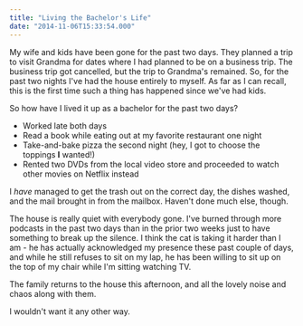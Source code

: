 ```yaml
---
title: "Living the Bachelor's Life"
date: "2014-11-06T15:33:54.000"
---
```


My wife and kids have been gone for the past two days. They planned a trip to visit Grandma for dates where I had planned to be on a business trip. The business trip got cancelled, but the trip to Grandma's remained. So, for the past two nights I've had the house entirely to myself. As far as I can recall, this is the first time such a thing has happened since we've had kids.

So how have I lived it up as a bachelor for the past two days?

- Worked late both days
- Read a book while eating out at my favorite restaurant one night
- Take-and-bake pizza the second night (hey, I got to choose the toppings **I** wanted!)
- Rented two DVDs from the local video store and proceeded to watch other movies on Netflix instead

I _have_ managed to get the trash out on the correct day, the dishes washed, and the mail brought in from the mailbox. Haven't done much else, though.

The house is really quiet with everybody gone. I've burned through more podcasts in the past two days than in the prior two weeks just to have something to break up the silence. I think the cat is taking it harder than I am - he has actually acknowledged my presence these past couple of days, and while he still refuses to sit on my lap, he has been willing to sit up on the top of my chair while I'm sitting watching TV.

The family returns to the house this afternoon, and all the lovely noise and chaos along with them.

I wouldn't want it any other way.
